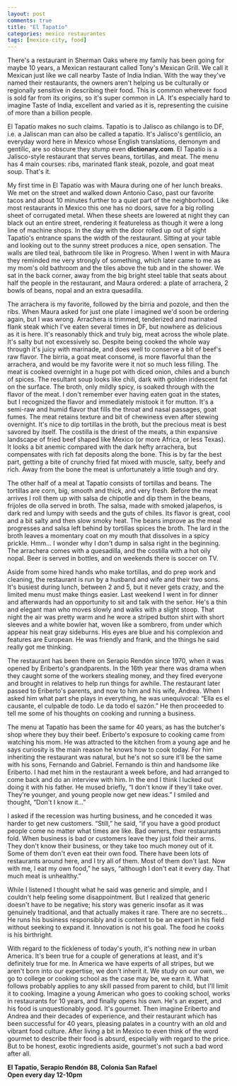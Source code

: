 ```yaml
---
layout: post
comments: true
title: "El Tapatío"
categories: mexico restaurantes
tags: [mexico-city, food]
---
```


There's a restaurant in Sherman Oaks where my family has been going for maybe 10 years, a Mexican restaurant called Tony's Mexican Grill. We call it Mexican just like we call nearby Taste of India Indian. With the way they've named their restaurants, the owners aren't helping us be culturally or regionally sensitive in describing their food. This is common wherever food is sold far from its origins, so it's super common in LA. It's especially hard to imagine Taste of India, excellent and varied as it is, representing the cuisine of more than a billion people.

El Tapatío makes no such claims. Tapatío is to Jalisco as chilango is to DF, i.e. a Jaliscan man can also be called a tapatío. It's Jalisco's gentilicio, an everyday word here in Mexico whose English translations, demonym and gentilic, are so obscure they stump even __dictionary.com__. El Tapatío is a Jalisco-style restaurant that serves beans, tortillas, and meat. The menu has 4 main courses: ribs, marinated flank steak, pozole, and goat meat soup. That's it.

My first time in El Tapatío was with Maura during one of her lunch breaks. We met on the street and walked down Antonio Caso, past our favorite tacos and about 10 minutes further to a quiet part of the neighborhood. Like most restaurants in Mexico this one has no doors, save for a big rolling sheet of corrugated metal. When these sheets are lowered at night they can black out an entire street, rendering it featureless as though it were a long line of machine shops. In the day with the door rolled up out of sight Tapatío's entrance spans the width of the restaurant. Sitting at your table and looking out to the sunny street produces a nice, open sensation. The walls are tiled teal, bathroom tile like in Progreso. When I went in with Maura they reminded me very strongly of something, which later came to me as my mom's old bathroom and the tiles above the tub and in the shower. We sat in the back corner, away from the big bright steel table that seats about half the people in the restaurant, and Maura ordered: a plate of arrachera, 2 bowls of beans, nopal and an extra quesadilla.

The arrachera is my favorite, followed by the birria and pozole, and then the ribs. When Maura asked for just one plate I imagined we'd soon be ordering again, but I was wrong. Arrachera is trimmed, tenderized and marinated flank steak which I've eaten several times in DF, but nowhere as delicious as it is here. It's reasonably thick and truly big, meat across the whole plate. It's salty but not excessively so. Despite being cooked the whole way through it's juicy with marinade, and does well to conserve a bit of beef's raw flavor. The birria, a goat meat consomé, is more flavorful than the arrachera, and would be my favorite were it not so much less filling. The meat is cooked overnight in a huge pot with diced onion, chiles and a bunch of spices. The resultant soup looks like chili, dark with golden iridescent fat on the surface. The broth, only mildly spicy, is soaked through with the flavor of the meat. I don't remember ever having eaten goat in the states, but I recognized the flavor and immediately mistook it for mutton. It's a semi-raw and humid flavor that fills the throat and nasal passages, goat fumes. The meat retains texture and bit of chewiness even after stewing overnight. It's nice to dip tortillas in the broth, but the precious meat is best savored by itself. The costilla is the driest of the meats, a thin expansive landscape of fried beef shaped like Mexico (or more Africa, or less Texas). It looks a bit anemic compared with the dark hefty arrachera, but compensates with rich fat deposits along the bone. This is by far the best part, getting a bite of crunchy fried fat mixed with muscle, salty, beefy and rich. Away from the bone the meat is unfortunately a little tough and dry.

The other half of a meal at Tapatío consists of tortillas and beans. The tortillas are corn, big, smooth and thick, and very fresh. Before the meat arrives I roll them up with salsa de chipotle and dip them in the beans, frijoles de olla served in broth. The salsa, made with smoked jalapeños, is dark red and lumpy with seeds and the guts of chiles. Its flavor is great, cool and a bit salty and then slow smoky heat. The beans improve as the meal progresses and salsa left behind by tortillas spices the broth. The lard in the broth leaves a momentary coat on my mouth that dissolves in a spicy prickle. Hmm... I wonder why I don't dump in salsa right in the beginning. The arrachera comes with a quesadilla, and the costilla with a hot oily nopal. Beer is served in bottles, and on weekends there is soccer on TV.

Aside from some hired hands who make tortillas, and do prep work and cleaning, the restaurant is run by a husband and wife and their two sons. It's busiest during lunch, between 2 and 5, but it never gets crazy, and the limited menu must make things easier. Last weekend I went in for dinner and afterwards had an opportunity to sit and talk with the señor. He's a thin and elegant man who moves slowly and walks with a slight stoop. That night the air was pretty warm and he wore a striped button shirt with short sleeves and a white bowler hat, woven like a sombrero, from under which appear his neat gray sideburns. His eyes are blue and his complexion and features are European. He was friendly and frank, and the things he said really got me thinking.

The restaurant has been there on Serapio Rendón since 1970, when it was opened by Eriberto's grandparents. In the 16th year there was drama when they caught some of the workers stealing money, and they fired everyone and brought in relatives to help run things for awhile. The restaurant later passed to Eriberto's parents, and now to him and his wife, Andrea. When I asked him what part she plays in everything, he was unequivocal: “Ella es el causante, el culpable de todo. Le da todo el sazón.” He then proceeded to tell me some of his thoughts on cooking and running a business.

The menu at Tapatío has been the same for 40 years, as has the butcher's shop where they buy their beef. Eriberto's exposure to cooking came from watching his mom. He was attracted to the kitchen from a young age and he says curiosity is the main reason he knows how to cook today. For him inheriting the restaurant was natural, but he's not so sure it'll be the same with his sons, Fernando and Gabriel. Fernando is thin and handsome like Eriberto. I had met him in the restaurant a week before, and had arranged to come back and do an interview with him. In the end I think I lucked out doing it with his father. He mused briefly, “I don't know if they'll take over. They're younger, and young people now get new ideas.” I smiled and thought, “Don't I know it...”

I asked if the recession was hurting business, and he conceded it was harder to get new customers. “Still,” he said, “if you have a good product people come no matter what times are like. Bad owners, their restaurants fold. When business is bad or customers leave they just fold their arms. They don't know their business, or they take too much money out of it. Some of them don't even eat their own food. There have been lots of restaurants around here, and I try all of them. Most of them don't last. Now with me, I eat my own food,” he says, “although I don't eat it every day. That much meat is unhealthy.”

While I listened I thought what he said was generic and simple, and I couldn't help feeling some disappointment. But I realized that generic doesn't have to be negative; his story was generic insofar as it was genuinely traditional, and that actually makes it rare. There are no secrets... He runs his business responsibly and is content to be an expert in his field without seeking to expand it. Innovation is not his goal. The food he cooks is his birthright.

With regard to the fickleness of today's youth, it's nothing new in urban America. It's been true for a couple of generations at least, and it's definitely true for me. In America we have experts of all stripes, but we aren't born into our expertise, we don't inherit it. We study on our own, we go to college or cooking school as the case may be, we earn it. What follows probably applies to any skill passed from parent to child, but I'll limit it to cooking. Imagine a young American who goes to cooking school, works in restaurants for 10 years, and finally opens his own. He's an expert, and his food is unquestionably good. It's gourmet. Then imagine Eriberto and Andrea and their decades of experience, and their restaurant which has been successful for 40 years, pleasing palates in a country with an old and vibrant food culture. After living a bit in Mexico to even think of the word gourmet to describe their food is absurd, especially with regard to the price. But to be honest, exotic ingredients aside, gourmet's not such a bad word after all.

__El Tapatío, Serapio Rendón 88, Colonia San Rafael__  
__Open every day 12-10pm__
